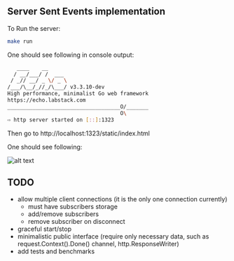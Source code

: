 ## Server Sent Events implementation

To Run the server:
```bash
make run
```

One should see following in console output:
```bash
   ____    __
  / __/___/ /  ___
 / _// __/ _ \/ _ \
/___/\__/_//_/\___/ v3.3.10-dev
High performance, minimalist Go web framework
https://echo.labstack.com
____________________________________O/_______
                                    O\
⇨ http server started on [::]:1323
```

Then go to http://localhost:1323/static/index.html

One should see following:

![alt text](https://github.com/rhaps107/go-server-sent-events/blob/master/readme_counter.png?raw=true)

## TODO
 - allow multiple client connections (it is the only one connection currently)
   - must have subscribers storage
   - add/remove subscribers
   - remove subscriber on disconnect
 - graceful start/stop
 - minimalistic public interface (require only necessary data, such as request.Context().Done() channel, http.ResponseWriter)
 - add tests and benchmarks

